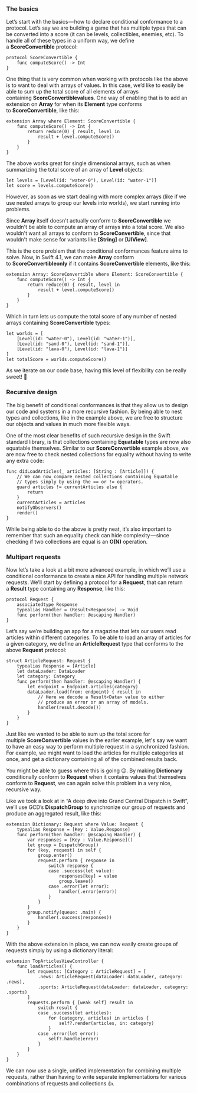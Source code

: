 ### The basics


Let’s start with the basics — how to declare conditional conformance to a protocol. Let’s say we are building a game that has multiple types that can be converted into a score (it can be levels, collectibles, enemies, etc). To handle all of these types in a uniform way, we define a **ScoreConvertible** protocol:


```
protocol ScoreConvertible {
    func computeScore() -> Int
}

```

One thing that is very common when working with protocols like the above is to want to deal with arrays of values. In this case, we’d like to easily be able to sum up the total score of all elements of arrays containing **ScoreConvertiblevalues**. One way of enabling that is to add an extension on **Array** for when its **Element** type conforms to **ScoreConvertible**, like this:


```
extension Array where Element: ScoreConvertible {
    func computeScore() -> Int {
        return reduce(0) { result, level in
            result + level.computeScore()
        }
    }
}
```

The above works great for single dimensional arrays, such as when summarizing the total score of an array of **Level** objects:


```
let levels = [Level(id: "water-0"), Level(id: "water-1")]
let score = levels.computeScore()

```

However, as soon as we start dealing with more complex arrays (like if we use nested arrays to group our levels into worlds), we start running into problems. 

Since **Array** itself doesn't actually conform to **ScoreConvertible** we wouldn't be able to compute an array of arrays into a total score. We also wouldn't want all arrays to conform to **ScoreConvertible**, since that wouldn't make sense for variants like **[String]** or **[UIView]**.

This is the core problem that the conditional conformances feature aims to solve. Now, in Swift 4.1, we can make **Array** conform to **ScoreConvertibleonly** if it contains **ScoreConvertible** elements, like this:



```
extension Array: ScoreConvertible where Element: ScoreConvertible {
    func computeScore() -> Int {
        return reduce(0) { result, level in
            result + level.computeScore()
        }
    }
}
```

Which in turn lets us compute the total score of any number of nested arrays containing **ScoreConvertible** types:


```
let worlds = [
    [Level(id: "water-0"), Level(id: "water-1")],
    [Level(id: "sand-0"), Level(id: "sand-1")],
    [Level(id: "lava-0"), Level(id: "lava-1")]
]
let totalScore = worlds.computeScore()

```

As we iterate on our code base, having this level of flexibility can be really sweet! 🍭

### Recursive design

The big benefit of conditional conformances is that they allow us to design our code and systems in a more recursive fashion. By being able to nest types and collections, like in the example above, we are free to structure our objects and values in much more flexible ways.

One of the most clear benefits of such recursive design in the Swift standard library, is that collections containing **Equatable** types are now also equatable themselves. Similar to our **ScoreConvertible** example above, we are now free to check nested collections for equality without having to write any extra code:


```
func didLoadArticles(_ articles: [String : [Article]]) {
    // We can now compare nested collections containing Equatable
    // types simply by using the == or != operators.
    guard articles != currentArticles else {
        return
    }
    currentArticles = articles
    notifyObservers()
    render()
}

```

While being able to do the above is pretty neat, it’s also important to remember that such an equality check can hide complexity — since checking if two collections are equal is an **O(N)** operation.


### Multipart requests


Now let’s take a look at a bit more advanced example, in which we’ll use a conditional conformance to create a nice API for handling multiple network requests. We’ll start by defining a protocol for a **Request**, that can return a **Result** type containing any **Response**, like this:


```
protocol Request {
    associatedtype Response
    typealias Handler = (Result<Response>) -> Void
    func perform(then handler: @escaping Handler)
}
```

Let’s say we’re building an app for a magazine that lets our users read articles within different categories. To be able to load an array of articles for a given category, we define an **ArticleRequest** type that conforms to the above **Request** protocol:


```
struct ArticleRequest: Request {
    typealias Response = [Article]
    let dataLoader: DataLoader
    let category: Category
    func perform(then handler: @escaping Handler) {
        let endpoint = Endpoint.articles(category)
        dataLoader.load(from: endpoint) { result in
            // Here we decode a Result<Data> value to either
            // produce an error or an array of models.
            handler(result.decode())
        }
    }
}

```

Just like we wanted to be able to sum up the total score for multiple **ScoreConvertible** values in the earlier example, let's say we want to have an easy way to perform multiple request in a synchronized fashion. For example, we might want to load the articles for multiple categories at once, and get a dictionary containing all of the combined results back.

You might be able to guess where this is going 😉. By making **Dictionary** conditionally conform to **Request** when it contains values that themselves conform to **Request**, we can again solve this problem in a very nice, recursive way.

Like we took a look at in “A deep dive into Grand Central Dispatch in Swift”, we’ll use GCD’s **DispatchGroup** to synchronize our group of requests and produce an aggregated result, like this:



```
extension Dictionary: Request where Value: Request {
    typealias Response = [Key : Value.Response]
    func perform(then handler: @escaping Handler) {
        var responses = [Key : Value.Response]()
        let group = DispatchGroup()
        for (key, request) in self {
            group.enter()
            request.perform { response in
                switch response {
                case .success(let value):
                    responses[key] = value
                    group.leave()
                case .error(let error):
                    handler(.error(error))
                }
            }
        }
        group.notify(queue: .main) {
            handler(.success(responses))
        }
    }
}

```

With the above extension in place, we can now easily create groups of requests simply by using a dictionary literal:


```
extension TopArticlesViewController {
    func loadArticles() {
        let requests: [Category : ArticleRequest] = [
            .news: ArticleRequest(dataLoader: dataLoader, category: .news),
            .sports: ArticleRequest(dataLoader: dataLoader, category: .sports)
        ]
        requests.perform { [weak self] result in
            switch result {
            case .success(let articles):
                for (category, articles) in articles {
                    self?.render(articles, in: category)
                }
            case .error(let error):
                self?.handle(error)
            }
        }
    }
}

```

We can now use a single, unified implementation for combining multiple requests, rather than having to write separate implementations for various combinations of requests and collections 👍.

